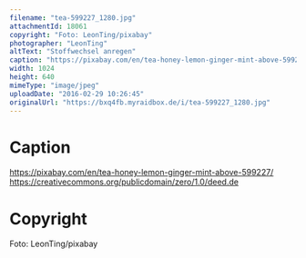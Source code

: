 ```yaml
---
filename: "tea-599227_1280.jpg"
attachmentId: 18061
copyright: "Foto: LeonTing/pixabay"
photographer: "LeonTing"
altText: "Stoffwechsel anregen"
caption: "https://pixabay.com/en/tea-honey-lemon-ginger-mint-above-599227/\nhttps://creativecommons.org/publicdomain/zero/1.0/deed.de"
width: 1024
height: 640
mimeType: "image/jpeg"
uploadDate: "2016-02-29 10:26:45"
originalUrl: "https://bxq4fb.myraidbox.de/i/tea-599227_1280.jpg"
---
```


# Caption

https://pixabay.com/en/tea-honey-lemon-ginger-mint-above-599227/
https://creativecommons.org/publicdomain/zero/1.0/deed.de

# Copyright

Foto: LeonTing/pixabay
